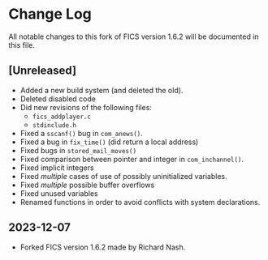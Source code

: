 # Change Log #

All notable changes to this fork of FICS version 1.6.2 will be
documented in this file.

## [Unreleased] ##
- Added a new build system (and deleted the old).
- Deleted disabled code
- Did new revisions of the following files:
  - `fics_addplayer.c`
  - `stdinclude.h`
- Fixed a `sscanf()` bug in `com_anews()`.
- Fixed a bug in `fix_time()` (did return a local address)
- Fixed bugs in `stored_mail_moves()`
- Fixed comparison between pointer and integer in `com_inchannel()`.
- Fixed implicit integers
- Fixed _multiple_ cases of use of possibly uninitialized variables.
- Fixed _multiple_ possible buffer overflows
- Fixed unused variables
- Renamed functions in order to avoid conflicts with system
  declarations.

## 2023-12-07 ##
- Forked FICS version 1.6.2 made by Richard Nash.
